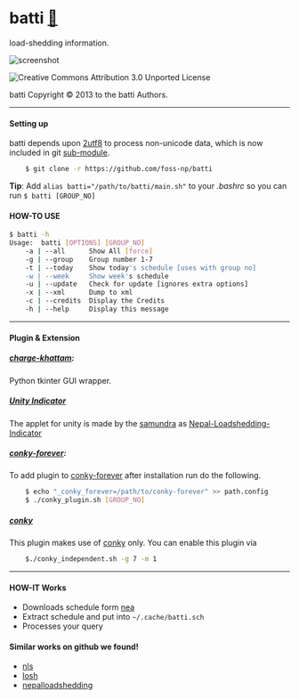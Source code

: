 # batti [:link:][web]

load-shedding information.

![screenshot][screenshot]

![Creative Commons Attribution 3.0 Unported License](http://i.creativecommons.org/l/by/3.0/88x31.png)

batti Copyright © 2013 to the batti Authors.

___


#### Setting up

batti depends upon [2utf8][2utf8] to process non-unicode data,
which is now included in git [sub-module][submodule].


```bash
    $ git clone -r https://github.com/foss-np/batti
```


**Tip**: Add `alias batti="/path/to/batti/main.sh"` to your *.bashrc*
  so you can run `$ batti [GROUP_NO]`


#### HOW-TO USE

```bash
$ batti -h
Usage:  batti [OPTIONS] [GROUP_NO]
	-a | --all      Show All [force]
	-g | --group    Group number 1-7
	-t | --today    Show today's schedule [uses with group no]
	-w | --week     Show week's schedule
	-u | --update   Check for update [ignores extra options]
	-x | --xml      Dump to xml
    -c | --credits	Display the Credits
	-h | --help     Display this message
```
___

#### Plugin & Extension

##### **[charge-khattam][khattam]**:

Python tkinter GUI wrapper.

##### **[Unity Indicator][unity]**

The applet for unity is made by the [samundra][samundra] as
[Nepal-Loadshedding-Indicator][unity]

##### **[conky-forever][conky-forever]**:

To add plugin to [conky-forever][conky-forever] after installation run
do the following.

```bash
	$ echo "_conky_forever=/path/to/conky-forever" >> path.config
	$ ./conky_plugin.sh [GROUP_NO]
```

##### [conky][conky]

This plugin makes use of [conky][conky] only. You can enable this
plugin via

```bash
	$./conky_independent.sh -g 7 -m 1
```

___

#### HOW-IT Works

* Downloads schedule form [nea][nea]
* Extract schedule and put into `~/.cache/batti.sch`
* Processes your query

#### Similar works on github we found!

* [nls](https://github.com/xtranophilist/nls)
* [losh](https://github.com/hardfire/losh)
* [nepalloadshedding](https://github.com/leosabbir/nepalloadshedding)

[nea]: http://www.nea.org.np/loadshedding.html
[2utf8]: https://github.com/foss-np/2utf8
[conky-forever]: https://github.com/rhoit/conky-forever
[submodule]: http://git-scm.com/book/en/Git-Tools-Submodules
[web]: http://foss-np.github.io/batti/
[screenshot]: https://raw.github.com/foss-np/batti/gh-pages/images/screenshot.png
[unity]: https://github.com/samundra/Nepal-Loadshedding-Indicater
[samundra]: https://github.com/samundra/
[conky]: http://conky.sourceforge.net/
[khattam]: https://github.com/haude/charge-khattam
